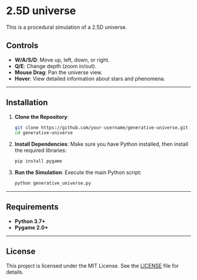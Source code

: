 #  2.5D universe

This is a procedural simulation of a 2.5D universe.

## Controls

- **W/A/S/D**: Move up, left, down, or right.
- **Q/E**: Change depth (zoom in/out).
- **Mouse Drag**: Pan the universe view.
- **Hover**: View detailed information about stars and phenomena.

---

## Installation

1. **Clone the Repository**:
   ```bash
   git clone https://github.com/your-username/generative-universe.git
   cd generative-universe
   ```

2. **Install Dependencies**:
   Make sure you have Python installed, then install the required libraries:
   ```bash
   pip install pygame
   ```

3. **Run the Simulation**:
   Execute the main Python script:
   ```bash
   python generative_universe.py
   ```

---

## Requirements

- **Python 3.7+**
- **Pygame 2.0+**

---

## License

This project is licensed under the MIT License. See the [LICENSE](LICENSE) file for details.
